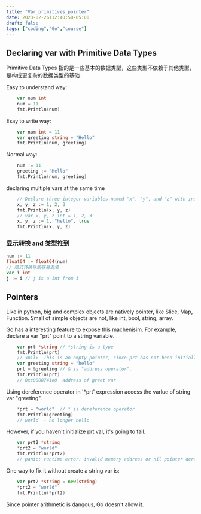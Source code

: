 ```yaml
---
title: "Var_primitives_pointer"
date: 2023-02-26T12:40:50-05:00
draft: false
tags: ["coding","Go","course"]
---
```


## Declaring var with Primitive Data Types
Primitive Data Types 指的是一些基本的数据类型，这些类型不依赖于其他类型，是构成更复杂的数据类型的基础

Easy to understand way:
```go
	var num int
	num = 11
	fmt.Println(num)
```
Esay to write way:
```go
	var num int = 11
	var greeting string = "Hello"
	fmt.Println(num, greeting)
```
Normal way:
```go
	num := 11
	greeting := "Hello"
	fmt.Println(num, greeting)
```
declaring multiple vars at the same time
```go
	// Declare three integer variables named "x", "y", and "z" with initial values of 1, 2, and 3, respectively. GO简介的特色！
	x, y, z := 1, 2, 3
	fmt.Println(x, y, z)
	// var x, y, z int = 1, 2, 3
	x, y, z := 1, "hello", true
	fmt.Println(x, y, z)
```
### 显示转换 and 类型推到

```go
num := 11
float64 := float64(num)
// 隐式转换导致容易混淆
var i int
j := i // j is a int from i
```

## Pointers
Like in python, big and complex objects are natively pointer, like Slice, Map, Function. Small of simple objects are not, like int, bool, string, array.

Go has a interesting feature to expose this machenisim. For example, declare a var "prt" point to a string variable.
```go
    var prt *string // *string is a type 
	fmt.Println(prt)
    // <nil>  This is an empty pointer, since prt has not been initiallized
    var greeting string = "hello"
	prt = &greeting // & is "address operator". 
	fmt.Println(prt)
    // 0xc0000741e0  address of greet var
```
Using dereference operator in '*prt' expression access the varlue of string var "greeting".
```go
    *prt = "world"  // * is dereference operator 
	fmt.Println(greeting)
    // world  - no longer hello
```
However, if you haven't initialize prt var, it's going to fail.
```go
	var prt2 *string
	*prt2 = "world"
	fmt.Println(*prt2)
    // panic: runtime error: invalid memory address or nil pointer dereference
```
One way to fix it without create a string var is:
```go
	var prt2 *string = new(string)
	*prt2 = "world"
	fmt.Println(*prt2)
```
Since pointer arithmetic is dangous, Go doesn't allow it.